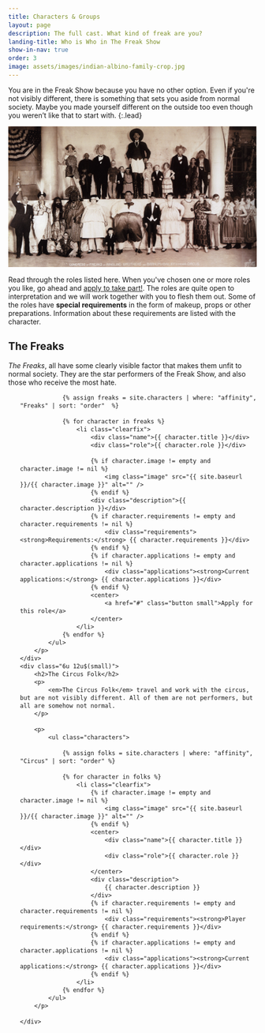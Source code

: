 ```yaml
---
title: Characters & Groups
layout: page
description: The full cast. What kind of freak are you?
landing-title: Who is Who in The Freak Show
show-in-nav: true
order: 3
image: assets/images/indian-albino-family-crop.jpg
---
```


You are in the Freak Show because you have no other option. Even if you're not visibly different, there is something that sets you aside from normal society. Maybe you made yourself different on the outside too even though you weren’t like that to start with.
{:.lead}

<img src="assets/images/barnum-bailey.jpg" class="image fit" alt="Barnum Bailey Gang"/>


Read through the roles listed here. When you've chosen one or more roles you like, go ahead and <a href="apply.html">apply to take part!</a>. The roles are quite open to interpretation and we will work together with you to flesh them out. Some of the roles have <strong>special requirements</strong> in the form of makeup, props or other preparations. Information about these requirements are listed with the character.

<div class="row">
    <div class="6u 12u$(small)">
        <h2>The Freaks</h2>
        <p>
            <em>The Freaks</em>, all have some clearly visible factor that makes them unfit to normal society. They are the star performers of the Freak Show, and also those who receive the most hate.
        </p>
        <p>
            <ul class="characters">

                {% assign freaks = site.characters | where: "affinity", "Freaks" | sort: "order"  %}

                {% for character in freaks %}
                    <li class="clearfix">
                        <div class="name">{{ character.title }}</div>
                        <div class="role">{{ character.role }}</div>

                        {% if character.image != empty and character.image != nil %}
                            <img class="image" src="{{ site.baseurl }}/{{ character.image }}" alt="" />
                        {% endif %}
                        <div class="description">{{ character.description }}</div>
                        {% if character.requirements != empty and character.requirements != nil %}
                            <div class="requirements"><strong>Requirements:</strong> {{ character.requirements }}</div>
                        {% endif %}
                        {% if character.applications != empty and character.applications != nil %}
                            <div class="applications"><strong>Current applications:</strong> {{ character.applications }}</div>
                        {% endif %}
                        <center>
                            <a href="#" class="button small">Apply for this role</a>
                        </center>
                    </li>
                {% endfor %}
            </ul>
        </p>
    </div>
    <div class="6u 12u$(small)">
        <h2>The Circus Folk</h2>
        <p>
            <em>The Circus Folk</em> travel and work with the circus, but are not visibly different. All of them are not performers, but all are somehow not normal.
        </p>

        <p>
            <ul class="characters">

                {% assign folks = site.characters | where: "affinity", "Circus" | sort: "order" %}

                {% for character in folks %}
                    <li class="clearfix">
                        {% if character.image != empty and character.image != nil %}
                            <img class="image" src="{{ site.baseurl }}/{{ character.image }}" alt="" />
                        {% endif %}
                        <center>
                            <div class="name">{{ character.title }}</div>
                            <div class="role">{{ character.role }}</div>
                        </center>
                        <div class="description">
                            {{ character.description }}
                        </div>
                        {% if character.requirements != empty and character.requirements != nil %}
                            <div class="requirements"><strong>Player requirements:</strong> {{ character.requirements }}</div>
                        {% endif %}
                        {% if character.applications != empty and character.applications != nil %}
                            <div class="applications"><strong>Current applications:</strong> {{ character.applications }}</div>
                        {% endif %}
                    </li>
                {% endfor %}
            </ul>
        </p>

    </div>
</div>
